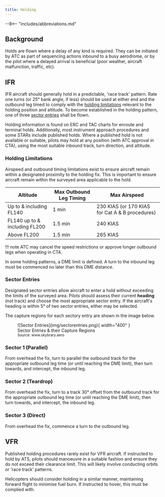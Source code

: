 ```yaml
---
title: Holding
---
```


--8<-- "includes/abbreviations.md"

## Background
Holds are flown where a delay of any kind is required. They can be initiated by ATC as part of sequencing actions inbound to a busy aerodrome, or by the pilot where a delayed arrival is beneficial (poor weather, aircraft malfunction, traffic, etc).

## IFR
IFR aircraft should generally hold in a predictable, 'race track' pattern. Rate one turns (or 25° bank angle, if less) should be used at either end and the outbound leg timed to comply with the [holding limitations](#holding-limitations) relevant to the holding position and altitude. To become established in the holding pattern, one of three [sector entries](#sector-entries) shall be flown.

Holding information is found on ERC and TAC charts for enroute and terminal holds. Additionally, most instrument approach procedures and some STARs include published holds. Where a published hold is not available or suitable, pilots may hold at any position (with ATC approval in CTA), using the most suitable inbound track, turn direction, and altitude.

### Holding Limitations
Airspeed and outbound timing limitations exist to ensure aircraft remain within a designated proximity to the holding fix. This is important to ensure aircraft remain within the surveyed area applicable to the hold.

| Altitude | Max Outbound Leg Timing | Max Airspeed |
| --- | --- | --- |
| Up to & including FL140 | 1 min | 230 KIAS (or 170 KIAS for Cat A & B procedures) |
| FL140 up to & including FL200 | 1.5 min | 240 KIAS |
| Above FL200 | 1.5 min | 265 KIAS |

!!! note
    ATC may cancel the speed restrictions or approve longer outbound legs when operating in CTA.

In some holding patterns, a DME limit is defined. A turn to the inbound leg must be commenced no later than this DME distance.

### Sector Entries
Designated sector entries allow aircraft to enter a hold without exceeding the limits of the surveyed area. Pilots should assess their current **heading** (not track) and choose the most appropriate sector entry. If the aircraft's heading is within 5° of two sector entries, either may be selected.

The capture regions for each sectory entry are shown in the image below.

<figure markdown> 
  ![Sector Entries](img/sectorentries.png){ width="400" }
  <figcaption>Sector Entries & their Capture Regions<br><small>Source: www.skybrary.aero</small></figcaption>
</figure>

### Sector 1 (Parallel)
From overhead the fix, turn to parallel the outbound track for the appropriate outbound leg time (or until reaching the DME limit), then turn towards, and intercept, the inbound leg.

### Sector 2 (Teardrop)
From overhead the fix, turn to a track 30° offset from the outbound track for the appropriate outbound leg time (or until reaching the DME limit), then turn towards, and intercept, the inbound leg.

### Sector 3 (Direct)
From overhead the fix, commence a turn to the outbound leg.

## VFR
Published holding procedures rarely exist for VFR aircraft. If instructed to hold by ATS, pilots should manoeuvre in a suitable fashion and ensure they do not exceed their clearance limit. This will likely involve conducting orbits or 'race track' patterns.

Helicopters should consider holding in a similar manner, maintaining forward flight to minimise fuel burn. If instructed to hover, this must be complied with.